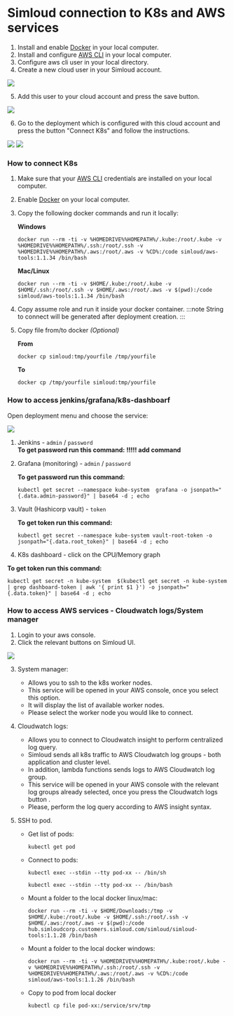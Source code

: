 # Simloud connection to K8s and AWS services

1. Install and enable [Docker](https://docs.docker.com/get-docker/) in your local computer.
2. Install and configure [AWS CLI](https://aws.amazon.com/cli/) in your local computer.
3. Configure aws cli user in your local directory.
4. Create a new cloud user in your Simloud account.

![](/home/simloud/IdeaProjects/simloud-docs/static/img/onboarding/connect-k8s-aws/image1.png)

5. Add this user to your cloud account and press the save button.

![](/home/simloud/IdeaProjects/simloud-docs/static/img/onboarding/connect-k8s-aws/image2.png)

6. Go to the deployment which is configured with this cloud account and press the button "Connect K8s" and follow the instructions.

![](/home/simloud/IdeaProjects/simloud-docs/static/img/onboarding/connect-k8s-aws/image3.png)
![](/home/simloud/IdeaProjects/simloud-docs/static/img/onboarding/connect-k8s-aws/image4.png)

### How to connect K8s

1. Make sure that your [AWS CLI](https://docs.aws.amazon.com/cli/latest/userguide/cli-chap-configure.html) credentials are installed on your local computer.
2. Enable [Docker](https://docs.docker.com/engine/install/) on your local computer.
3. Copy the following docker commands and run it locally:

   **Windows**

   ```
   docker run --rm -ti -v %HOMEDRIVE%%HOMEPATH%/.kube:/root/.kube -v %HOMEDRIVE%%HOMEPATH%/.ssh:/root/.ssh -v %HOMEDRIVE%%HOMEPATH%/.aws:/root/.aws -v %CD%:/code simloud/aws-tools:1.1.34 /bin/bash
   ```

   **Mac/Linux**

   ```
   docker run --rm -ti -v $HOME/.kube:/root/.kube -v $HOME/.ssh:/root/.ssh -v $HOME/.aws:/root/.aws -v $(pwd):/code simloud/aws-tools:1.1.34 /bin/bash
   ```

4. Copy assume role and run it inside your docker container.
   :::note
   String to connect will be generated after deployment creation.
   :::

5. Copy file from/to docker _(Optional)_

   **From**

   ```
   docker cp simloud:tmp/yourfile /tmp/yourfile
   ```

   **To**

   ```
   docker cp /tmp/yourfile simloud:tmp/yourfile
   ```

### How to access jenkins/grafana/k8s-dashboarf

Open deployment menu and choose the service:

![](/home/simloud/IdeaProjects/simloud-docs/static/img/onboarding/connect-k8s-aws/image6.png)

1. Jenkins - `admin` / `password`  
   **To get password run this command:**   **!!!!! add command**
2. Grafana (monitoring) - `admin` / `password`

   **To get password run this command:**

   ```
   kubectl get secret --namespace kube-system  grafana -o jsonpath="{.data.admin-password}" | base64 -d ; echo
   ```

3. Vault (Hashicorp vault) - `token`

   **To get token run this command:**

   ```
   kubectl get secret --namespace kube-system vault-root-token -o jsonpath="{.data.root_token}" | base64 -d ; echo
   ```

4. K8s dashboard - click on the CPU/Memory graph


**To get token run this command:**

```
kubectl get secret -n kube-system  $(kubectl get secret -n kube-system | grep dashboard-token | awk '{ print $1 }') -o jsonpath="{.data.token}" | base64 -d ; echo
```

### How to access AWS services - Cloudwatch logs/System manager

1. Login to your aws console.
2. Click the relevant buttons on Simloud UI.

![](/home/simloud/IdeaProjects/simloud-docs/static/img/onboarding/connect-k8s-aws/image7.png)

3. System manager:

   - Allows you to ssh to the k8s worker nodes.
   - This service will be opened in your AWS console, once you select this option.
   - It will display the list of available worker nodes.
   - Please select the worker node you would like to connect.

4. Cloudwatch logs:

   - Allows you to connect to Cloudwatch insight to perform centralized log query.
   - Simloud sends all k8s traffic to AWS Cloudwatch log groups - both application and cluster level.
   - In addition, lambda functions sends logs to AWS Cloudwatch log group.
   - This service will be opened in your AWS console with the relevant log groups already selected, once you press the Cloudwatch logs button .
   - Please, perform the log query according to AWS insight syntax.

5. SSH to pod.

   - Get list of pods:
     ```
     kubectl get pod
     ```
   - Connect to pods:
     ```
     kubectl exec --stdin --tty pod-xx -- /bin/sh
     ```
     ```
     kubectl exec --stdin --tty pod-xx -- /bin/bash
     ```
   - Mount a folder to the local docker linux/mac:

     ```
     docker run --rm -ti -v $HOME/Downloads:/tmp -v $HOME/.kube:/root/.kube -v $HOME/.ssh:/root/.ssh -v $HOME/.aws:/root/.aws -v $(pwd):/code hub.simloudcorp.customers.simloud.com/simloud/simloud-tools:1.1.28 /bin/bash
     ```

   - Mount a folder to the local docker windows:

     ```
     docker run --rm -ti -v %HOMEDRIVE%%HOMEPATH%/.kube:root/.kube -v %HOMEDRIVE%%HOMEPATH%/.ssh:/root/.ssh -v %HOMEDRIVE%%HOMEPATH%/.aws:/root/.aws -v %CD%:/code simloud/aws-tools:1.1.26 /bin/bash
     ```

   - Copy to pod from local docker
     ```
     kubectl cp file pod-xx:/service/srv/tmp
     ```
